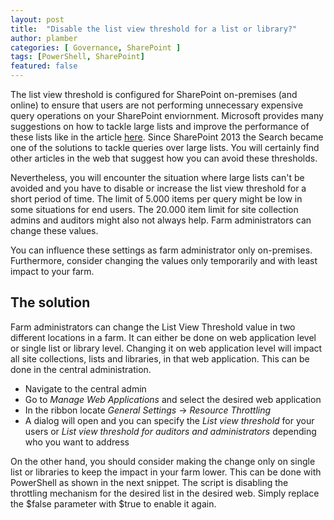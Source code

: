 ```yaml
---
layout: post
title:  "Disable the list view threshold for a list or library?"
author: plamber
categories: [ Governance, SharePoint ]
tags: [PowerShell, SharePoint]
featured: false
---
```

The list view threshold is configured for SharePoint on-premises (and online) to ensure that users are not performing unnecessary expensive query operations on your SharePoint enviornment. Microsoft provides many suggestions on how to tackle large lists and improve the performance of these lists like in the article <a href="https://technet.microsoft.com/en-us/library/cc262813(v=office.14).aspx">here</a>. Since SharePoint 2013 the Search became one of the solutions to tackle queries over large lists. You will certainly find other articles in the web that suggest how you can avoid these thresholds.

Nevertheless, you will encounter the situation where large lists can't be avoided and you have to disable or increase the list view threshold for a short period of time. The limit of 5.000 items per query might be low in some situations for end users. The 20.000 item limit for site collection admins and auditors might also not always help. Farm administrators can change these values.

<div class="alert alert warning">
    You can influence these settings as farm administrator only on-premises. Furthermore, consider changing the values only temporarily and with least impact to your farm.
</div>

## The solution
Farm administrators can change the List View Threshold value in two different locations in a farm. It can either be done on web application level or single list or library level. Changing it on web application level will impact all site collections, lists and libraries, in that web application. This can be done in the central administration. 

- Navigate to the central admin
- Go to *Manage Web Applications* and select the desired web application
- In the ribbon locate *General Settings* -> *Resource Throttling*
- A dialog will open and you can specify the *List view threshold* for your users or *List view threshold for auditors and administrators* depending who you want to address

On the other hand, you should consider making the change only on single list or libraries to keep the impact in your farm lower. This can be done with PowerShell as shown in the next snippet. The script is disabling the throttling mechanism for the desired list in the desired web. Simply replace the $false parameter with $true to enable it again.

<script src="https://gist.github.com/plamber/814e1844b78b5edca89c02d1229d515b.js"></script>
